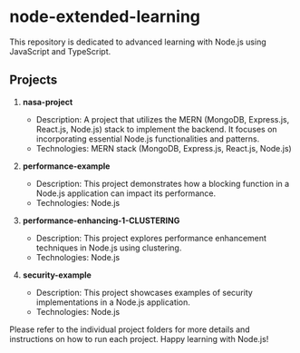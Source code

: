 # node-extended-learning

This repository is dedicated to advanced learning with Node.js using JavaScript and TypeScript.

## Projects

1. **nasa-project**

   - Description: A project that utilizes the MERN (MongoDB, Express.js, React.js, Node.js) stack to implement the backend. It focuses on incorporating essential Node.js functionalities and patterns.
   - Technologies: MERN stack (MongoDB, Express.js, React.js, Node.js)

2. **performance-example**

   - Description: This project demonstrates how a blocking function in a Node.js application can impact its performance.
   - Technologies: Node.js

3. **performance-enhancing-1-CLUSTERING**

   - Description: This project explores performance enhancement techniques in Node.js using clustering.
   - Technologies: Node.js

4. **security-example**
   - Description: This project showcases examples of security implementations in a Node.js application.
   - Technologies: Node.js

Please refer to the individual project folders for more details and instructions on how to run each project. Happy learning with Node.js!
